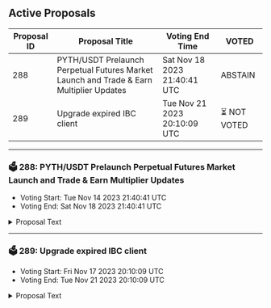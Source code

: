 ## Active Proposals

| Proposal ID | Proposal Title | Voting End Time | VOTED |
|-------------|----------------|-----------------|-------|
| 288 | PYTH/USDT Prelaunch Perpetual Futures Market Launch and Trade & Earn Multiplier Updates | Sat Nov 18 2023 21:40:41 UTC | ABSTAIN |
| 289 | Upgrade expired IBC client | Tue Nov 21 2023 20:10:09 UTC | ⏳ NOT VOTED |

---

### 🗳 288: PYTH/USDT Prelaunch Perpetual Futures Market Launch and Trade & Earn Multiplier Updates
- Voting Start: Tue Nov 14 2023 21:40:41 UTC
- Voting End: Sat Nov 18 2023 21:40:41 UTC

<details>
<summary>Proposal Text</summary>
 
To capture the attention of new and existing traders on Injective, the Injective Labs team proposes listing a pre-launch perpetual futures market for Pyth Network (PYTH). The oracle price will initially be calculated based on an 8 hour exponentially weighted moving average of the last traded prices taken each minute of the last day. When PYTH officially launches, the oracle price will be set to the Binance spot price so that the market converges upon the spot price upon launch. If the PYTH launch occurs prior to the passing of this proposal, then the market will become a regular perp market, with the oracle price being set to the Binance spot price of PYTH.

To promote trading activity across exchanges built on Injective within new markets, the Injective Labs team also proposes to boost the T&E multipliers for the PYTH/USDT PERP market to 50x, while resetting the multipliers for other markets. This will keep the T&E multiplier boosts meaningful rather than diluting the impact of the boosts between several markets.

Action

By voting YES on this proposal, you agree to launch the PYTH/USDT PERP market and update T&E multipliers based on the description above.

By voting NO on the proposal, you do not support launching the PYTH/USDT PERP market and updating T&E multipliers based on the description above.

By voting NO WITH VETO, you find this proposal to be (1) spam, i.e., irrelevant to the Injective ecosystem, (2) disproportionately infringes on minority interests, or (3) violates or encourages violation of the rules of engagement as currently set out by Injective governance. If the number of ‘NoWithVeto’ votes is greater than a third of total votes, the proposal is rejected and the 500 INJ deposit is burned.

By voting ABSTAIN, you wish to contribute to quorum while formally declining to vote either for or against the proposal.

Disclaimer: I am a member of the Injective Labs team.
</details>

---

### 🗳 289: Upgrade expired IBC client
- Voting Start: Fri Nov 17 2023 20:10:09 UTC
- Voting End: Tue Nov 21 2023 20:10:09 UTC

<details>
<summary>Proposal Text</summary>
 
This proposal, if it passes, will update expired IBC client towards Nois. This will re-enable IBC transactions between these two chains once clients on both sides have been updated via governance. Expired IBC client 07-tendermint-201 will be refreshed with active client 07-tendermint-231
</details>
